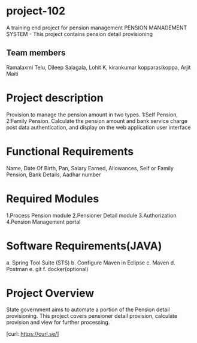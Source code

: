 # project-102
A training end project for pension management
PENSION MANAGEMENT SYSTEM - This project contains pension detail provisioning
## Team members
Ramalaxmi Telu,
Dileep Salagala,
Lohit K,
kirankumar kopparasikoppa,
Arjit Maiti

# Project description
Provision to manage the pension amount in two types. 1:Self Pension, 2:Family Pension.
Calculate the pension amount and bank service charge post data authentication, and display on 
the web application user interface
 
 # Functional Requirements
 Name,
 Date Of Birth,
 Pan,
 Salary Earned,
 Allowances,
 Self or Family Pension,
 Bank Details,
 Aadhar number
 
# Required Modules
1.Process Pension module
2.Pensioner Detail module
3.Authorization
4.Pension Management portal 

# Software Requirements(JAVA)
a. Spring Tool Suite (STS) 
b. Configure Maven in Eclipse
c. Maven
d. Postman
e. git
f. docker(optional)

 # Project Overview
 State government aims to automate a portion of the Pension detail provisioning. This project covers pensioner detail provision, calculate provision and view for 
further processing.

[curl: https://curl.se/]
